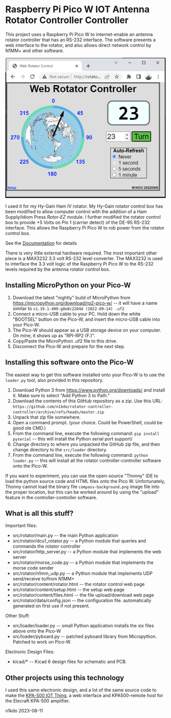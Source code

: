 # Raspberry Pi Pico W IOT Antenna Rotator Controller Controller

This project uses a Raspberry Pi Pico W to internet-enable an antenna 
rotator controller that has an RS-232 interface.  The software presents a web interface 
to the rotator, and also allows direct network control by N1MM+ and other software.

![](rotator_controller_controller.png)

I used it for my Hy-Gain Ham IV rotator.  My Hy-Gain rotator control box has been modified to allow computer
control with the addition of a Ham Supply/Idiom Press *Rotor-EZ* module.  I further modified the rotator
control box to provide +5 Volts on Pin 1 (carrier detect) of the DE-9S RS-232 interface.  This allows the 
Raspberry Pi Pico W to rob power from the rotator control box.

See the [Documentation](documentation.md) for details

There is very little external hardware required.  The most important other piece is a MAX3232 3.3 volt 
RS-232 level converter.  The MAX3232 is used to interface the 3.3 volt logic of the Raspberry Pi Pico W to
the RS-232 levels required by the antenna rotator control box.

## Installing MicroPython on your Pico-W

1. Download the latest "nightly" build of MicroPython from https://micropython.org/download/rp2-pico-w/ -- it
   will have a name similar to `v1.19.1-409-g0e8c2204d (2022-09-14) .uf2`
2. Connect a micro-USB cable to your PC.  Hold down the white "BOOTSEL" button on the Pico-W, and insert the
   micro-USB cable into your Pico-W.
3. The Pico-W should appear as a USB storage device on your computer.  On mine, it shows up as "RPI-RP2 (F:)".
4. Copy/Paste the MicroPython .uf2 file to this drive.
5. Disconnect the Pico-W and prepare for the next step.

## Installing this software onto the Pico-W

The easiest way to get this software installed onto your Pico-W is to use the `loader.py` tool, also
provided in this repository.

1. Download Python 3 from https://www.python.org/downloads/ and install it.  Make sure to select "Add 
   Python 3 to Path."
2. Download the contents of this GitHub repository as a zip.  Use this URL: 
   `https://github.com/n1kdo/rotator-controller-controller/archive/refs/heads/master.zip`
3. Unpack that zip file somewhere. 
4. Open a command prompt.  (your choice.  Could be PowerShell, could be good ole CMD.)
5. From the command line, execute the following command: `pip install pyserial` -- this will install the Python 
   serial port support/
6. Change directory to where you unpacked the GitHub zip file, and then
   change directory to the `src/loader` directory.
7. From the command line, execute the following command: `python loader.py` -- this will install all the rotator
   controller-controller software onto the Pico-W.

If you want to experiment, you can use the open-source "Thonny" IDE to load the python source code and HTML files
onto the Pico W.  Unfortunately, Thonny cannot load the binary file `compass-background.png` image file into the
proper location, but this can be worked around by using the "upload" feature in the controller-controller software.

## What is all this stuff?

Important files:

* src/rotator/main.py -- the main Python application
* src/rotator/dcu1_rotator.py -- a Python module that queries and commands the rotator controller
* src/rotator/http_server.py -- a Python module that implements the web server
* src/rotator/morse_code.py -- a Python module that implements the morse code sender
* src/rotator/n1mm_udp.py -- a Python module that implements UDP send/receive to/from N1MM+
* src/rotator/content/rotator.html -- the rotator control web page
* src/rotator/content/setup.html -- the setup web page
* src/rotator/content/files.html -- the file upload/download web page
* src/rotator/data/config.json -- the configuration file.  automatically generated on first use if not present.

Other Stuff:

* src/loader/loader.py -- small Python application installs the six files above onto the Pico-W
* src/loader/pyboard.py -- patched pyboard library from Micropython. Patched to work on Pico-W.

Electronic Design Files:

* kicad/* -- Kicad 6 design files for schematic and PCB.

## Other projects using this technology

I used this same electronic design, and a lot of the same source code to make
the [KPA-500 IOT Thing](https://github.com/n1kdo/KPA500-remote), a web interface and 
KPA500-remote *host* for the Elecraft KPA-500 amplifier.

n1kdo 2023-08-11